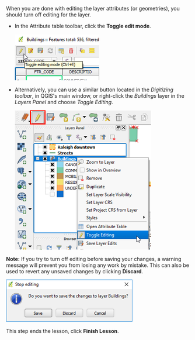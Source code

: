 When you are done with editing the layer attributes (or geometries), you
should turn off editing for the layer.

- In the Attribute table toolbar, click the **Toggle edit mode**.

    ![toggle_editing_mode_off.png](toggle_editing_mode_off.png)

- Alternatively, you can use a similar button located in the *Digitizing
toolbar*, in QGIS's main window, or right-click the *Buildings* layer in the
*Layers Panel* and choose *Toggle Editing*.

    ![toggle_editing_alternatives_off.png](toggle_editing_alternatives_off.png)

**Note:** If you try to turn off editing before saving your changes, a
warning message will prevent you from losing any work by mistake. This
can also be used to revert any unsaved changes by clicking **Discard**.

![warning_save](warning_save.png)

This step ends the lesson, click **Finish Lesson**.